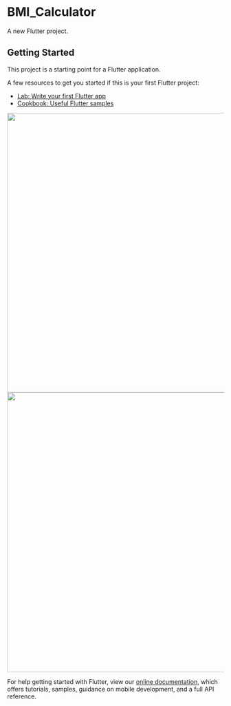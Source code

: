 # BMI_Calculator

A new Flutter project.

## Getting Started

This project is a starting point for a Flutter application.

A few resources to get you started if this is your first Flutter project:

- [Lab: Write your first Flutter app](https://flutter.dev/docs/get-started/codelab)
- [Cookbook: Useful Flutter samples](https://flutter.dev/docs/cookbook)
<img src= "screenshots/screenshot1" height="650" width="600">
<img src="screenshots/screenshot2" height="650" width="600">

For help getting started with Flutter, view our
[online documentation](https://flutter.dev/docs), which offers tutorials,
samples, guidance on mobile development, and a full API reference.
